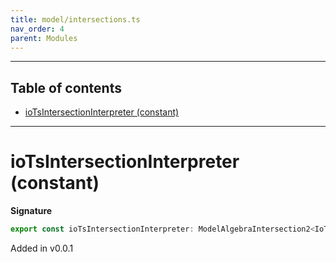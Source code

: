```yaml
---
title: model/intersections.ts
nav_order: 4
parent: Modules
---
```


---

<h2 class="text-delta">Table of contents</h2>

- [ioTsIntersectionInterpreter (constant)](#iotsintersectioninterpreter-constant)

---

# ioTsIntersectionInterpreter (constant)

**Signature**

```ts
export const ioTsIntersectionInterpreter: ModelAlgebraIntersection2<IoTsURI> = ...
```

Added in v0.0.1
